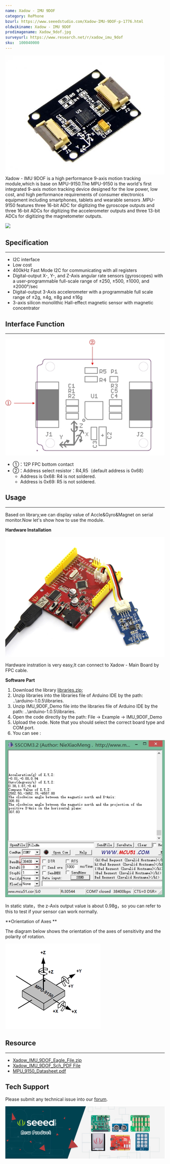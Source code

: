 ```yaml
---
name: Xadow - IMU 9DOF
category: RePhone
bzurl: https://www.seeedstudio.com/Xadow-IMU-9DOF-p-1776.html
oldwikiname: Xadow - IMU 9DOF
prodimagename: Xadow_9dof.jpg
surveyurl: https://www.research.net/r/xadow_imu_9dof
sku:  100040000
---
```


![](https://github.com/SeeedDocument/Xadow_IMU_9DOF/raw/master/img/Xadow_9dof.jpg)
Xadow - IMU 9DOF is a high performance 9-axis motion tracking module,which is base on MPU-9150.The MPU-9150 is the world's first integrated 9-axis motion tracking device designed for the low power, low cost, and high performance requirements of consumer electronics equipment including smartphones, tablets and wearable sensors .MPU-9150 features three 16-bit ADC for digitizing the gyroscope outputs and three 16-bit ADCs for digitizing the accelerometer outputs and three 13-bit ADCs for digitizing the magnetometer outputs.

[![](https://github.com/SeeedDocument/Seeed-WiKi/raw/master/docs/images/300px-Get_One_Now_Banner-ragular.png)](https://www.seeedstudio.com/Xadow-IMU-9DOF-p-1776.html)

## Specification
---
- I2C interface
- Low cost
- 400kHz Fast Mode I2C for communicating with all registers
- Digital-output X-, Y-, and Z-Axis angular rate sensors (gyroscopes) with a user-programmable full-scale range of ±250, ±500, ±1000, and ±2000°/sec
- Digital-output 3-Axis accelerometer with a programmable full scale range of ±2g, ±4g, ±8g and ±16g
- 3-axis silicon monolithic Hall-effect magnetic sensor with magnetic concentrator


## Interface Function
---
![](https://github.com/SeeedDocument/Xadow_IMU_9DOF/raw/master/img/Xadow_-_IMU_9DOF.jpg)

- ①：12P FPC bottom contact
- ②：Address select resistor：R4,R5（default address is 0x68）
  - Address is 0x68: R4 is not soldered.
  - Address is 0x69: R5 is not soldered.

## Usage
---
Based on library,we can display value of Accle&Gyro&Magnet on serial monitor.Now let's show how to use the module.

**Hardware Installation**

![](https://github.com/SeeedDocument/Xadow_IMU_9DOF/raw/master/img/IMU_9DOF.jpg)

Hardware instration is very easy,It can connect to Xadow - Main Board by FPC cable.

**Software Part**
1. Download the library [libraries.zip](https://github.com/Seeed-Studio/Grove_IMU_9DOF);
2. Unzip libraries into the libraries file of Arduino IDE by the path: ..\arduino-1.0.5\libraries.
3. Unzip IMU_9D0F_Demo file into the libraries file of Arduino IDE by the path: ..\arduino-1.0.5\libraries.
4. Open the code directly by the path: File -> Example -> IMU_9D0F_Demo
5. Upload the code. Note that you should select the correct board type and COM port.
6. You can see :

![](https://github.com/SeeedDocument/Xadow_IMU_9DOF/raw/master/img/9DOF_Serial_Monitor.jpg)

In static state，the z-Axis output value is about 0.98g，so you can refer to this to test if your sensor can work normally.

**Orientation of Axes **

The diagram below shows the orientation of the axes of sensitivity and the polarity of rotation.

![](https://github.com/SeeedDocument/Xadow_IMU_9DOF/raw/master/img/MPU9150.jpg)

## Resource
---
- [Xadow_IMU_9DOF_Eagle_File.zip](https://github.com/SeeedDocument/Xadow_IMU_9DOF/raw/master/res/Xadow-IMU_9DOF_v1.0.zip)
- [Xadow_IMU_9DOF_Sch_PDF File](https://github.com/SeeedDocument/Xadow_IMU_9DOF/raw/master/res/Sch_Of_Xadow-IMU_9DOF_v1.0.pdf)
- [MPU_9150_Datasheet.pdf](https://github.com/SeeedDocument/Xadow_IMU_9DOF/raw/master/res/MPU-9150.pdf)

## Tech Support
Please submit any technical issue into our [forum](http://forum.seeedstudio.com/). <br /><p style="text-align:center"><a href="https://www.seeedstudio.com/act-4.html" target="_blank"><img src="https://github.com/SeeedDocument/Wiki_Banner/raw/master/new_product.jpg" /></a></p>